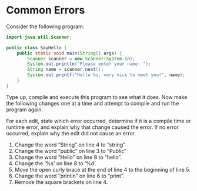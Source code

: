 
# Common Errors

Consider the following program:
    
```java
import java.util.Scanner;

public class SayHello {
    public static void main(String[] args) {
        Scanner scanner = new Scanner(System.in);
        System.out.println("Please enter your name: ");
        String name = scanner.next();
        System.out.printf("Hello %s, very nice to meet you!", name);    
    }
}
```

Type up, compile and execute this program to see what it does. Now make the following changes one at a time and attempt to compile and run the program again.

For each edit, state which error occurred, determine if it is a compile time or runtime error, and explain why that change caused the error. If no error occurred, explain why the edit did not cause an error.

1. Change the word “String” on line 4 to “string”
1. Change the word “public” on line 3 to “Public”
1. Change the word “Hello” on line 8 to “hello”.
1. Change the ‘%s’ on line 8 to ‘%d’.
1. Move the open curly brace at the end of line 4 to the beginning of line 5.
1. Change the word “println” on line 6 to “print”.
1. Remove the square brackets on line 4.
